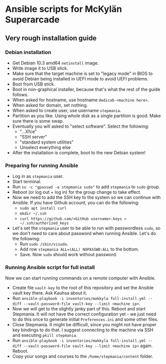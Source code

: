 # Ansible scripts for McKylän Superarcade

## Very rough installation guide

### Debian installation

- Get Debian 10.3 amd64 `netinstall` image.
- Write image it to USB stick.
- Make sure that the target machine is set to "legacy mode" in BIOS to avoid Debian being installed in UEFI mode to avoid UEFI problems.
- Boot from USB stick.
- Boot in non-graphical installer, because that's what the rest of the guide follows.
- When asked for hostname, use hostname `dedicab-<machine here>`.
- When asked for domain, set nothing.
- When asked to create user, use username `stepmania`.
- Partition as you like. Using whole disk as a single partition is good. Make sure there is some swap.
- Eventually you will asked to "select software". Select the following:
    - "...Xfce"
    - "SSH server"
    - "standard system utilities"
    - Unselect everything else
- After the installation is complete, boot to the new Debian system!

### Preparing for running Ansible

- Log in as `stepmania` user.
- Start terminal.
- Run `su -c "gpasswd -a stepmania sudo"` to add `stepmania` to `sudo` group.
- Reboot (or log out + log in) for the group change to take effect.
- Now we need to add the SSH key to the system so we can continue with Ansible. If you have Github account, you can do the following:
    - `sudo apt install curl`
    - `mkdir ~/.ssh`
    - `curl https://github.com/<GitHub username>.keys > ~/.ssh/authorized_keys`
- Let's set the `stepmania` user to be able to run with passwordless `sudo`, so we don't need to care about password when running Ansible. Let's do the following:
    - Run `sudo /sbin/visudo`.
    - Add row `stepmania ALL=(ALL) NOPASSWD:ALL` to the bottom.
    - Save. Now `sudo` should work without password.

### Running Ansible script for full install

Now we can start running commands on a remote computer with Ansible.

- Create file `vault-key` to the root of this repository and set the Ansible vault key there. Ask Kauhsa about it.
- Run `ansible-playbook -i inventories/makkyla full-install.yml --diff --vault-password-file vault-key --limit <machine ip>`.
- Now we will get to the slightly janky part of this. Reboot and start Stepmania. It will not have the correct configuration yet - we just need to do this once to generate initial `Preferences.ini` and some other files.
- Close Stepmania. It might be difficult, since you might not have proper key bindings to do that. I suggest connecting to the machine via SSH and executing `pkill stepmania`.
- Run `ansible-playbook -i inventories/makkyla full-install.yml --diff --vault-password-file vault-key --limit <machine ip>` again. Reboot.
- Copy your songs and courses to the `/home/stepmania/content` folder.